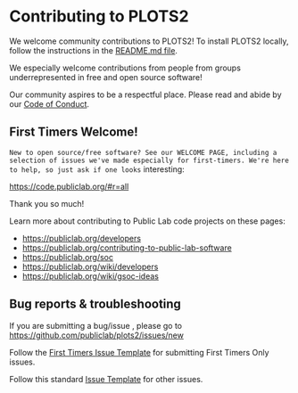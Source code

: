 Contributing to PLOTS2
==========================

We welcome community contributions to PLOTS2! To install PLOTS2 locally, follow the instructions in the [README.md file](https://github.com/publiclab/plots2#installation).

We especially welcome contributions from people from groups underrepresented in free and open source software!

Our community aspires to be a respectful place. Please read and abide by our [Code of Conduct](https://publiclab.org/conduct).

## First Timers Welcome!

`New to open source/free software? See our WELCOME PAGE, including a selection of issues we've made especially for first-timers. We're here to help, so just ask if one looks` interesting:

https://code.publiclab.org/#r=all

Thank you so much!

Learn more about contributing to Public Lab code projects on these pages:

* https://publiclab.org/developers
* https://publiclab.org/contributing-to-public-lab-software
* https://publiclab.org/soc
* https://publiclab.org/wiki/developers
* https://publiclab.org/wiki/gsoc-ideas

## Bug reports & troubleshooting

If you are submitting a bug/issue , please go to https://github.com/publiclab/plots2/issues/new

Follow the [First Timers Issue Template](https://github.com/publiclab/plots2/blob/master/.github/first-timers-issue-template.md) for submitting First Timers Only issues.

Follow this standard [Issue Template](https://github.com/publiclab/plots2/blob/master/.github/ISSUE_TEMPLATE/ISSUE_TEMPLATE.md) for other issues.
